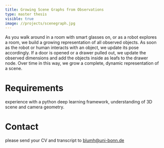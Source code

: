```yaml
---
title: Growing Scene Graphs from Observations
type: master thesis
visible: true
image: //projects/scenegraph.jpg
---
```

As you walk around in a room with smart glasses on, or as a robot explores a room, we build a growing representation of all observed objects. As soon as the robot or human interacts with an object, we update its pose accordingly. If a door is opened or a drawer pulled out, we update the observed dimensions and add the objects inside as leafs to the drawer node. Over time in this way, we grow a complete, dynamic representation of a scene.

# Requirements

experience with a python deep learning framework, understanding of 3D scene and camera geometry.

# Contact

please send your CV and transcript to [blumh@uni-bonn.de](mailto:blumh@uni-bonn.de)